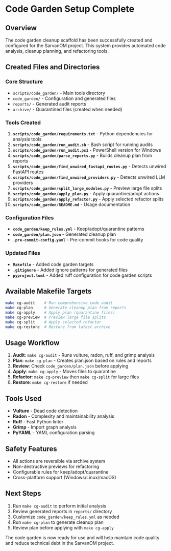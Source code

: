 # Code Garden Setup Complete

## Overview
The code garden cleanup scaffold has been successfully created and configured for the SarvanOM project. This system provides automated code analysis, cleanup planning, and refactoring tools.

## Created Files and Directories

### Core Structure
- `scripts/code_garden/` - Main tools directory
- `code_garden/` - Configuration and generated files
- `reports/` - Generated audit reports
- `archive/` - Quarantined files (created when needed)

### Tools Created
1. **`scripts/code_garden/requirements.txt`** - Python dependencies for analysis tools
2. **`scripts/code_garden/run_audit.sh`** - Bash script for running audits
3. **`scripts/code_garden/run_audit.ps1`** - PowerShell version for Windows
4. **`scripts/code_garden/parse_reports.py`** - Builds cleanup plan from reports
5. **`scripts/code_garden/find_unwired_fastapi_routes.py`** - Detects unwired FastAPI routes
6. **`scripts/code_garden/find_unwired_providers.py`** - Detects unwired LLM providers
7. **`scripts/code_garden/split_large_modules.py`** - Preview large file splits
8. **`scripts/code_garden/apply_plan.py`** - Apply quarantine/adopt actions
9. **`scripts/code_garden/apply_refactor.py`** - Apply selected refactor splits
10. **`scripts/code_garden/README.md`** - Usage documentation

### Configuration Files
- **`code_garden/keep_rules.yml`** - Keep/adopt/quarantine patterns
- **`code_garden/plan.json`** - Generated cleanup plan
- **`.pre-commit-config.yaml`** - Pre-commit hooks for code quality

### Updated Files
- **`Makefile`** - Added code garden targets
- **`.gitignore`** - Added ignore patterns for generated files
- **`pyproject.toml`** - Added ruff configuration for code garden scripts

## Available Makefile Targets

```bash
make cg-audit    # Run comprehensive code audit
make cg-plan     # Generate cleanup plan from reports
make cg-apply    # Apply plan (quarantine files)
make cg-preview  # Preview large file splits
make cg-split    # Apply selected refactor
make cg-restore  # Restore from latest archive
```

## Usage Workflow

1. **Audit**: `make cg-audit` - Runs vulture, radon, ruff, and grimp analysis
2. **Plan**: `make cg-plan` - Creates plan.json based on rules and reports
3. **Review**: Check `code_garden/plan.json` before applying
4. **Apply**: `make cg-apply` - Moves files to quarantine
5. **Refactor**: `make cg-preview` then `make cg-split` for large files
6. **Restore**: `make cg-restore` if needed

## Tools Used

- **Vulture** - Dead code detection
- **Radon** - Complexity and maintainability analysis
- **Ruff** - Fast Python linter
- **Grimp** - Import graph analysis
- **PyYAML** - YAML configuration parsing

## Safety Features

- All actions are reversible via archive system
- Non-destructive previews for refactoring
- Configurable rules for keep/adopt/quarantine
- Cross-platform support (Windows/Linux/macOS)

## Next Steps

1. Run `make cg-audit` to perform initial analysis
2. Review generated reports in `reports/` directory
3. Customize `code_garden/keep_rules.yml` as needed
4. Run `make cg-plan` to generate cleanup plan
5. Review plan before applying with `make cg-apply`

The code garden is now ready for use and will help maintain code quality and reduce technical debt in the SarvanOM project.
